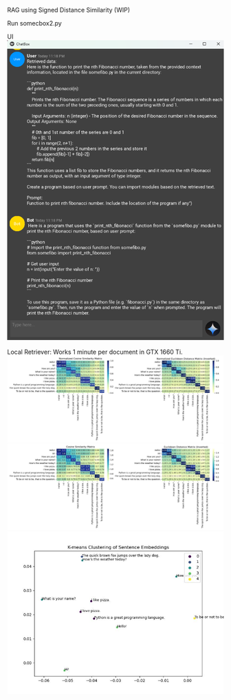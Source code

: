 RAG using Signed Distance Similarity (WIP)

Run somecbox2.py

UI
![alt text](https://github.com/sprites20/Sprites-RAG-Project/blob/main/UI.png)

Local Retriever:
Works 1 minute per document in GTX 1660 Ti.
![alt text](https://github.com/sprites20/Sprites-RAG-Project/blob/main/Scaled%20Embedding%20Similarity%20Matrix%20(Normalized).jpg?raw=true)
![alt text](https://github.com/sprites20/Sprites-RAG-Project/blob/main/Scaled%20Embedding%20Similarity%20Matrix.jpg?raw=true)
![alt text](https://github.com/sprites20/Sprites-RAG-Project/blob/main/KMeans%20Clustering.jpg)

